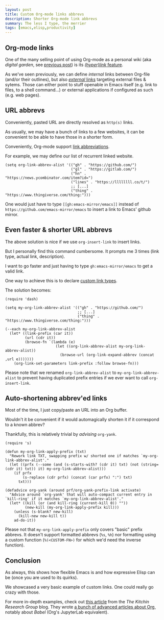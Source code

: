 ```yaml
---
layout: post
title: Custom Org-mode links abbrevs
description: Shorter Org-mode link abbrevs
summary: The less I type, the merrier
tags: [emacs,elisp,productivity]
---
```



## Org-mode links

One of the many selling point of using Org-mode as a personal wiki (aka _digital garden_, see [previous post](/2021/09/15/org-roam)) is its [_(hyper)link_ feature](https://orgmode.org/manual/Hyperlinks.html).

As we've seen previously, we can define _internal_ links between Org-file (and/or their outlines), but also [_external_ links](https://orgmode.org/manual/External-Links.html) targeting external files & sytems. Those can either point to stuff openable in Emacs itself (e.g. link to files, to a shell command...) or external applications if configured as such (e.g. web pages).


## URL abbrevs

Conveniently, pasted URL are directly resolved as `http(s)` links.

As usually, we may have a bunch of links to a few websites, it can be convenient to be able to have those in a shorter form.

Conveniently, Org-mode support [link abbreviations](https://orgmode.org/manual/Link-Abbreviations.html).

For example, we may define our list of recurrent linked website.

```elisp
(setq org-link-abbrev-alist '(("gh" . "https://github.com/")
                              ("gl" . "https://gitlab.com/")
                              ("hn" . "https://news.ycombinator.com/item?id=")
                              ("lines" . "https://llllllll.co/t/")
                              ;; [...]
                              ("thing" . "https://www.thingiverse.com/thing:")))
```

One would just have to type `[[gh:emacs-mirror/emacs]]` instead of `https://github.com/emacs-mirror/emacs` to insert a link to Emacs' github mirror.


## Even faster & shorter URL abbrevs

The above solution is nice if we use `org-insert-link` to insert links.

But I personally find this command cumbersome. It prompts me 3 times (link type, actual link, description).

I want to go faster and just having to type `gh:emacs-mirror/emacs` to get a valid link.

One way to achieve this is to declare [custom link types](https://orgmode.org/manual/Adding-Hyperlink-Types.html).

The solution becomes:

```elisp
(require 'dash)

(setq my-org-link-abbrev-alist '(("gh" . "https://github.com/")
                                 ;; [...]
                                 ("thing" . "https://www.thingiverse.com/thing:")))

(--each my-org-link-abbrev-alist
  (let* ((link-prefix (car it))
         (url (cdr it))
         (browse-fn `(lambda (e)
                       (let ((org-link-abbrev-alist my-org-link-abbrev-alist))
                         (browse-url (org-link-expand-abbrev (concat ,url e)))))))
    (org-link-set-parameters link-prefix :follow browse-fn)))
```

Please note that we renamed `org-link-abbrev-alist` to `my-org-link-abbrev-alist` to prevent having duplicated prefix entries if we ever want to call `org-insert-link`.


## Auto-shortening abbrev'ed links

Most of the time, I just copy/paste an URL into an Org buffer.

Wouldn't it be convenient if it would automagically shorten it if it correspond to a known abbrev?

Thankfully, this is relatively trivial by _advising_ `org-yank`.

```elisp
(require 's)

(defun my-org-link-apply-prefix (txt)
  "Rework link TXT, swapping prefix w/ shorted one if matches `my-org-link-abbrev-alist'."
  (let ((prfx (--some (and (s-starts-with? (cdr it) txt) (not (string= (cdr it) txt)) it) my-org-link-abbrev-alist)))
    (if prfx
        (s-replace (cdr prfx) (concat (car prfx) ":") txt)
      txt)))

(defadvice org-yank (around prf/org-yank-prefix-link activate)
  "Advice around `org-yank' that will auto-compact current entry in `kill-ring' if it matches `my-org-link-abbrev-alist'."
  (let* ((kill (or (and kill-ring (current-kill 0)) ""))
         (new-kill (my-org-link-apply-prefix kill)))
    (unless (s-blank? new-kill)
      (kill-new new-kill t))
    ad-do-it))
```

Please not that `my-org-link-apply-prefix` only covers "basic" prefix abbrevs. It doesn't support formatted abbrevs (`%s`, `%h`) nor formatting using a custom function (`%(<CUSTOM-FN>)` for which we'd need the inverse function).


## Conclusion

As always, this shows how flexible Emacs is and how expressive Elisp can be (once you are used to its quirks).

We showcased a very basic example of custom links. One could really go crazy with those.

For more in-depth examples, check out [this article](https://kitchingroup.cheme.cmu.edu/blog/2016/11/04/New-link-features-in-org-9/) from the _The Kitchin Research Group_ blog. They wrote [a bunch of advanced articles about Org](https://kitchingroup.cheme.cmu.edu/blog/category/orgmode/), notably about _Babel_ (Org's JupyterLab equivalent).
